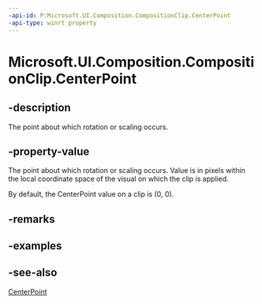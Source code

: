 ```yaml
---
-api-id: P:Microsoft.UI.Composition.CompositionClip.CenterPoint
-api-type: winrt property
---
```


<!-- Property syntax
public Windows.Foundation.Numerics.Vector2 CenterPoint { get;  set; }
-->

# Microsoft.UI.Composition.CompositionClip.CenterPoint

## -description
The point about which rotation or scaling occurs.

## -property-value
The point about which rotation or scaling occurs. Value is in pixels within the local coordinate space of the visual on which the clip is applied.

By default, the CenterPoint value on a clip is (0, 0).

## -remarks

## -examples

## -see-also
[CenterPoint](visual_centerpoint.md)
